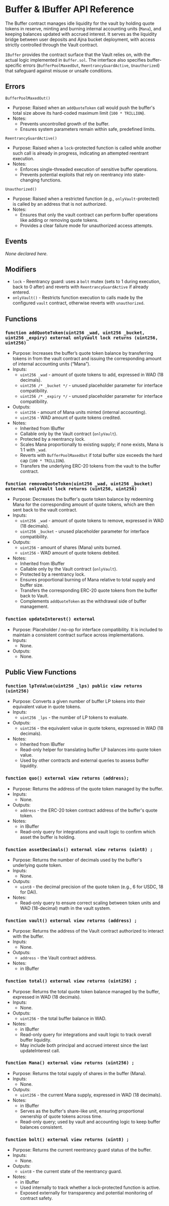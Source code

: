 # Buffer & IBuffer API Reference
The Buffer contract manages idle liquidity for the vault by holding quote tokens in reserve, minting and burning internal accounting units (`Mana`), and keeping balances updated with accrued interest. It serves as the liquidity bridge between user deposits and Ajna bucket deployment, with access strictly controlled through the Vault contract. 

`IBuffer` provides the contract surface that the Vault relies on, with the actual logic implemented in `Buffer.sol`. The interface also specifies buffer-specific errors (`BufferPoolMaxedOut`, `ReentrancyGuardActive`, `Unauthorized`) that safeguard against misuse or unsafe conditions.

## Errors

`BufferPoolMaxedOut()`
* Purpose: Raised when an `addQuoteToken` call would push the buffer's total size above its hard-coded maximum limit (`100 * TRILLION`).
* Notes:
    * Prevents uncontrolled growth of the buffer.
    * Ensures system parameters remain within safe, predefined limits.

`ReentrancyGuardActive()`
* Purpose: Raised when a `lock`-protected function is called while another such call is already in progress, indicating an attempted reentrant execution.
* Notes:
    * Enforces single-threaded execution of sensitive buffer operations.
    * Prevents potential exploits that rely on reentrancy into state-changing functions.

`Unauthorized()`
* Purpose: Raised when a restricted function (e.g., `onlyVault`-protected) is called by an address that is not authorized.
* Notes:
    * Ensures that only the vault contract can perform buffer operations like adding or removing quote tokens.
    * Provides a clear failure mode for unauthorized access attempts.  

## Events

_None declared here._

## Modifiers
* `lock` - Reentrancy guard: uses a `bolt` mutex (sets to 1 during execution, back to 0 after) and reverts with `ReentrancyGuardActive` if already entered.
* `onlyVault()` - Restricts function execution to calls made by the configured `vault` contract, otherwise reverts with `unauthorized`.

## Functions

### `function addQuoteToken(uint256 _wad, uint256 _bucket, uint256 _expiry) external onlyVault lock returns (uint256, uint256)`
* Purpose: Increases the buffer’s quote token balance by transferring tokens in from the vault contract and issuing the corresponding amount of internal accounting units (“Mana”).
* Inputs:
    * `uint256 _wad` - amount of quote tokens to add, expressed in WAD (18 decimals).
    * `uint256 /* _bucket */` - unused placeholder parameter for interface compatibility.
    * `uint256 /* _expiry */` - unused placeholder parameter for interface compatibility.
* Outputs:
    * `uint256` - amount of Mana units minted (internal accounting).
    * `uint256` - WAD amount of quote tokens credited.
* Notes:
    * Inherited from IBuffer
    * Callable only by the Vault contract (`onlyVault`).
    * Protected by a reentrancy lock.
    * Scales Mana proportionally to existing supply; if none exists, Mana is 1:1 with `_wad`.
    * Reverts with `BufferPoolMaxedOut` if total buffer size exceeds the hard cap (`100 * TRILLION`).
    * Transfers the underlying ERC-20 tokens from the vault to the buffer contract.

### `function removeQuoteToken(uint256 _wad, uint256 _bucket) external onlyVault lock returns (uint256, uint256)`
* Purpose: Decreases the buffer's quote token balance by redeeming Mana for the corresponding amount of quote tokens, which are then sent back to the vault contract.
* Inputs:
    * `uint256 _wad` - amount of quote tokens to remove, expressed in WAD (18 decimals).
    * `uint256 _bucket` - unused placeholder parameter for interface compatibility.
* Outputs:
    * `uint256` - amount of shares (Mana) units burned.
    * `uint256` - WAD amount of quote tokens debited.
* Notes:
    * Inherited from IBuffer
    * Callable only by the Vault contract (`onlyVault`).
    * Protected by a reentrancy lock.
    * Ensures proportional burning of Mana relative to total supply and buffer size.
    * Transfers the corresponding ERC-20 quote tokens from the buffer back to Vault.
    * Complements `addQuoteToken` as the withdrawal side of buffer management.

### `function updateInterest() external`
* Purpose: Placeholder / no-op for interface compatibility. It is included to maintain a consistent contract surface across implementations.
* Inputs:
    * None.
* Outputs:
    * None.

## Public View Functions

### `function lpToValue(uint256 _lps) public view returns (uint256)`
* Purpose: Converts a given number of buffer LP tokens into their equivalent value in quote tokens.
* Inputs:
    * `uint256 _lps` - the number of LP tokens to evaluate.
* Outputs:
    * `uint256` - the equivalent value in quote tokens, expressed in WAD (18 decimals).
* Notes:
    * Inherited from IBuffer
    * Read-only helper for translating buffer LP balances into quote token value.
    * Used by other contracts and external queries to assess buffer liquidity.

### `function quo() external view returns (address);`
* Purpose: Returns the address of the quote token managed by the buffer.
* Inputs:
    * None.
* Outputs:
    * `address` - the ERC-20 token contract address of the buffer's quote token.
* Notes:
    * in IBuffer
    * Read-only query for integrations and vault logic to confirm which asset the buffer is holding.

### `function assetDecimals() external view returns (uint8) ;`
* Purpose: Returns the number of decimals used by the buffer's underlying quote token.
* Inputs:
    * None.
* Outputs:
    * `uint8` - the decimal precision of the quote token (e.g., 6 for USDC, 18 for DAI).
* Notes:
    * Read-only query to ensure correct scaling between token units and WAD (18-decimal) math in the vault system.

### `function vault() external view returns (address) ;`
* Purpose: Returns the address of the Vault contract authorized to interact with the buffer.
* Inputs:
    * None.
* Outputs:
    * `address` - the Vault contract address.
* Notes:
    * in IBuffer

### `function total() external view returns (uint256) ;`
* Purpose: Returns the total quote token balance managed by the buffer, expressed in WAD (18 decimals).
* Inputs:
    * None.
* Outputs:
    * `uint256` - the total buffer balance in WAD.
* Notes:
    * in IBuffer
    * Read-only query for integrations and vault logic to track overall buffer liquidity.
    * May include both principal and accrued interest since the last updateInterest call.

### `function Mana() external view returns (uint256) ;`
* Purpose: Returns the total supply of shares in the buffer (Mana).
* Inputs:
    * None.
* Outputs:
    * `uint256` - the current Mana supply, expressed in WAD (18 decimals).
* Notes:
    * in IBuffer
    * Serves as the buffer's share-like unit, ensuring proportional ownership of quote tokens across time.
    * Read-only query; used by vault and accounting logic to keep buffer balances consistent.

### `function bolt() external view returns (uint8) ;`
* Purpose: Returns the current reentrancy guard status of the buffer.
* Inputs:
    * None.
* Outputs:
    * `uint8` - the current state of the reentrancy guard.
* Notes:
    * in IBuffer
    * Used internally to track whether a lock-protected function is active.
    * Exposed externally for transparency and potential monitoring of contract safety.
